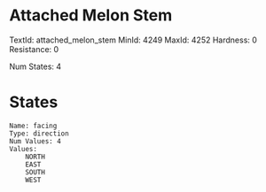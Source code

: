 # Attached Melon Stem
TextId: attached_melon_stem
MinId: 4249
MaxId: 4252
Hardness: 0
Resistance: 0

Num States: 4
# States
```
Name: facing
Type: direction
Num Values: 4
Values:
    NORTH
    EAST
    SOUTH
    WEST
```